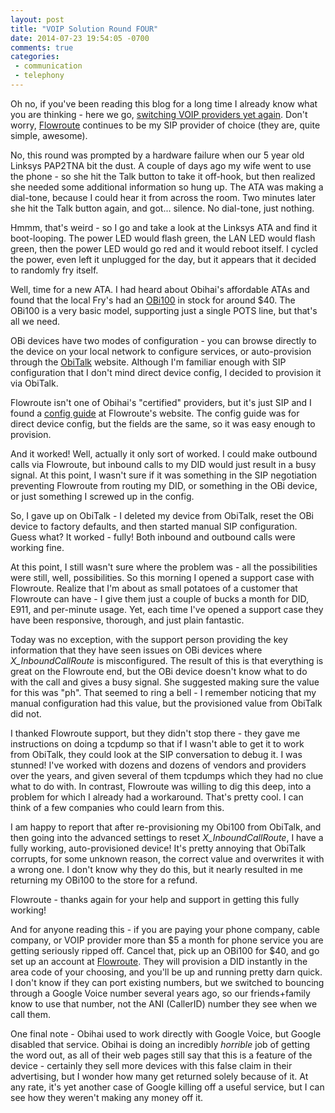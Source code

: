```yaml
---
layout: post
title: "VOIP Solution Round FOUR"
date: 2014-07-23 19:54:05 -0700
comments: true
categories:
 - communication
 - telephony
---
```


Oh no, if you've been reading this blog for a long time I already know what you
are thinking - here we go,
[switching VOIP providers yet again](http://www.sail2software.com/2012/11/voip-solution-round-three.html).
Don't worry, [Flowroute](http://www.flowroute.com) continues to be my SIP
provider of choice (they are, quite simple, awesome).

No, this round was prompted by a hardware failure when our 5 year old Linksys
PAP2TNA bit the dust. A couple of days ago my wife went to use the phone - so
she hit the Talk button to take it off-hook, but then realized she needed some
additional information so hung up. The ATA was making a dial-tone, because I
could hear it from across the room. Two minutes later she hit the Talk button
again, and got... silence. No dial-tone, just nothing.

Hmmm, that's weird - so I go and take a look at the Linksys ATA and find it
boot-looping. The power LED would flash green, the LAN LED would flash green,
then the power LED would go red and it would reboot itself. I cycled the power,
even left it unplugged for the day, but it appears that it decided to randomly
fry itself.

Well, time for a new ATA. I had heard about Obihai's affordable ATAs and found
that the local Fry's had an [OBi100](http://www.obihai.com/obi100pr) in stock
for around $40. The OBi100 is a very basic model, supporting just a single POTS
line, but that's all we need.

OBi devices have two modes of configuration - you can browse directly to the
device on your local network to configure services, or auto-provision through
the [ObiTalk](http://www.obitalk.com) website. Although I'm familiar enough with
SIP configuration that I don't mind direct device config, I decided to provision
it via ObiTalk.

Flowroute isn't one of Obihai's "certified" providers, but it's just SIP and I
found a
[config guide](https://support.flowroute.com/entries/26064109-Obihai-OBi202-Configuration-Guide)
at Flowroute's website. The config guide was for direct device config, but the
fields are the same, so it was easy enough to provision.

And it worked! Well, actually it only sort of worked. I could make outbound
calls via Flowroute, but inbound calls to my DID would just result in a busy
signal. At this point, I wasn't sure if it was something in the SIP negotiation
preventing Flowroute from routing my DID, or something in the OBi device, or
just something I screwed up in the config.

So, I gave up on ObiTalk - I deleted my device from ObiTalk, reset the OBi
device to factory defaults, and then started manual SIP configuration. Guess
what? It worked - fully! Both inbound and outbound calls were working fine.

At this point, I still wasn't sure where the problem was - all the possibilities
were still, well, possibilities. So this morning I opened a support case with
Flowroute. Realize that I'm about as small potatoes of a customer that Flowroute
can have - I give them just a couple of bucks a month for
DID, E911, and per-minute usage. Yet, each time I've opened a support case they
have been responsive, thorough, and just plain fantastic.

Today was no exception,
with the support person providing the key information that they have seen issues
on OBi devices where *X_InboundCallRoute* is misconfigured. The result of this
is that everything is great on the Flowroute end, but the OBi device doesn't
know what to do with the call and gives a busy signal. She suggested making
sure the value for this was "ph". That seemed to ring a bell - I remember
noticing that my manual configuration had this value, but the provisioned value
from ObiTalk did not.

I thanked Flowroute support, but they didn't stop there - they gave me instructions
on doing a tcpdump so that if I wasn't able to get it to work from ObiTalk, they
could look at the SIP conversation to debug it. I was stunned! I've worked with
dozens and dozens of vendors and providers over the years, and given
several of them tcpdumps which they had no clue what to do with. In contrast,
Flowroute was willing to dig this deep, into a problem for which I already had
a workaround. That's pretty cool. I can think of a few companies who could learn
from this.

I am happy to report that after re-provisioning my Obi100 from ObiTalk, and then
going into the advanced settings to reset *X_InboundCallRoute*, I have a fully
working, auto-provisioned device! It's pretty annoying that ObiTalk
corrupts, for some unknown reason, the correct value and overwrites it with a
wrong one. I don't know why they do this, but it nearly resulted in
me returning my OBi100 to the store for a refund.

Flowroute - thanks again for your help and support in getting this fully working!

And for anyone reading this - if you are paying your phone company, cable company,
or VOIP provider more than $5 a month for phone service you are getting seriously
ripped off. Cancel that, pick up an OBi100 for $40, and go set up an account at
[Flowroute](http://www.flowroute.com). They will provision a DID instantly in
the area code of your choosing, and you'll be up and running pretty darn quick.
I don't know if they can port existing numbers,
but we switched to bouncing through a Google Voice number several years ago,
so our friends+family know to use that number, not the ANI (CallerID) number
they see when we call them.

One final note - Obihai used to work directly with Google Voice, but Google
disabled that service. Obihai is doing an incredibly *horrible* job of getting
the word out, as all of their web pages still say that this is a feature of
the device - certainly they sell more devices with this false claim in their
advertising, but I wonder how many get returned solely because of it. At any
rate, it's yet another case of Google killing off a useful service, but I can
see how they weren't making any money off it.
